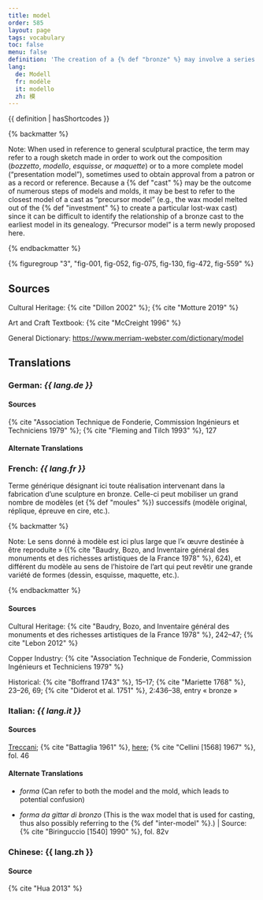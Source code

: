 ```yaml
---
title: model
order: 585
layout: page
tags: vocabulary
toc: false
menu: false
definition: 'The creation of a {% def "bronze" %} may involve a series of {% def "models" %} and {% def "molds" %} that can differ in size and material depending on the artist’s design process, and ultimately also on the casting process chosen to create the bronze version. The model is a positive version of the sculpture (as opposed to the negative mold); the word may refer to any work made as a step in the preparation of a finished sculpture, at any stage. An existing artwork or a live subject may also serve as model for a bronze. See I.1.'
lang:
  de: Modell
  fr: modèle
  it: modello
  zh: 模
---
```


{{ definition | hasShortcodes }}

{% backmatter %}

Note: When used in reference to general sculptural practice, the term may refer to a rough sketch made in order to work out the composition (*bozzetto*, *modello*, *esquisse*, or *maquette*) or to a more complete model (“presentation model”), sometimes used to obtain approval from a patron or as a record or reference. Because a {% def "cast" %} may be the outcome of numerous steps of models and molds, it may be best to refer to the closest model of a cast as “precursor model” (e.g., the wax model melted out of the {% def "investment" %} to create a particular lost-wax cast) since it can be difficult to identify the relationship of a bronze cast to the earliest model in its genealogy. “Precursor model” is a term newly proposed here.

{% endbackmatter %}

{% figuregroup "3", "fig-001, fig-052, fig-075, fig-130, fig-472, fig-559" %}

## Sources

Cultural Heritage: {% cite "Dillon 2002" %}; {% cite "Motture 2019" %}

Art and Craft Textbook: {% cite "McCreight 1996" %}

General Dictionary: <https://www.merriam-webster.com/dictionary/model>

## Translations

<div class="accordion">

### **German**: *{{ lang.de }}*

#### Sources

{% cite "Association Technique de Fonderie, Commission Ingénieurs et Techniciens 1979" %}; {% cite "Fleming and Tilch 1993" %}, 127

#### Alternate Translations

### **French**: *{{ lang.fr }}*

Terme générique désignant ici toute réalisation intervenant dans la fabrication d’une sculpture en bronze. Celle-ci peut mobiliser un grand nombre de modèles (et {% def "moules" %}) successifs (modèle original, réplique, épreuve en cire, etc.).

{% backmatter %}

Note: Le sens donné à modèle est ici plus large que l’« œuvre destinée à être reproduite » ({% cite "Baudry, Bozo, and Inventaire général des monuments et des richesses artistiques de la France 1978" %}, 624), et différent du modèle au sens de l’histoire de l’art qui peut revêtir une grande variété de formes (dessin, esquisse, maquette, etc.).

{% endbackmatter %}

#### Sources

Cultural Heritage: {% cite "Baudry, Bozo, and Inventaire général des monuments et des richesses artistiques de la France 1978" %}, 242–47; {% cite "Lebon 2012" %}

Copper Industry: {% cite "Association Technique de Fonderie, Commission Ingénieurs et Techniciens 1979" %}

Historical: {% cite "Boffrand 1743" %}, 15–17; {% cite "Mariette 1768" %}, 23–26, 69; {% cite "Diderot et al. 1751" %}, 2:436–38, entry « bronze »

### **Italian**: *{{ lang.it }}*

#### Sources

[Treccani](http://www.treccani.it/vocabolario/modello/); {% cite "Battaglia 1961" %}, [here](http://www.gdli.it/pdf_viewer/Scripts/pdf.js/web/viewer.asp?file=/PDF/GDLI10/GDLI_10_ocr_653.pdf&parola=modello); {% cite "Cellini [1568] 1967" %}, fol. 46

#### Alternate Translations

- *forma* (Can refer to both the model and the mold, which leads to potential confusion)

- *forma da gittar di bronzo* (This is the wax model that is used for casting, thus also possibly referring to the {% def "inter-model" %}.) | Source: {% cite "Biringuccio [1540] 1990" %}, fol. 82v

### **Chinese**: {{ lang.zh }}

#### Source

{% cite "Hua 2013" %}

</div>
